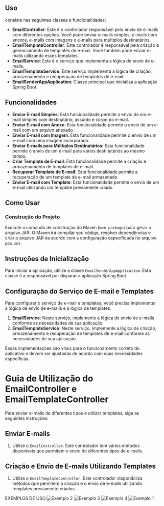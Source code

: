 ## Uso

 consiste nas seguintes classes e funcionalidades:

- **EmailController**: Este é o controlador responsável pelo envio de e-mails com diferentes opções. Você pode enviar e-mails simples, e-mails com anexos, e-mails com imagens e e-mails para múltiplos destinatários.
- **EmailTemplateController**: Este controlador é responsável pela criação e gerenciamento de templates de e-mail. Você também pode enviar e-mails utilizando esses templates.
- **EmailService**: Este é o serviço que implementa a lógica de envio de e-mails.
- **EmailTemplateService**: Este serviço implementa a lógica de criação, armazenamento e recuperação de templates de e-mail.
- **EmailSenderAppApplication**: Classe principal que inicializa a aplicação Spring Boot.

## Funcionalidades

- **Enviar E-mail Simples**: Esta funcionalidade permite o envio de um e-mail simples com destinatário, assunto e corpo do e-mail.
- **Enviar E-mail com Anexo**: Esta funcionalidade permite o envio de um e-mail com um arquivo anexado.
- **Enviar E-mail com Imagem**: Esta funcionalidade permite o envio de um e-mail com uma imagem incorporada.
- **Enviar E-mails para Múltiplos Destinatários**: Esta funcionalidade permite o envio de um e-mail para vários destinatários ao mesmo tempo.
- **Criar Template de E-mail**: Esta funcionalidade permite a criação e armazenamento de templates de e-mail.
- **Recuperar Template de E-mail**: Esta funcionalidade permite a recuperação de um template de e-mail armazenado.
- **Enviar E-mail com Template**: Esta funcionalidade permite o envio de um e-mail utilizando um template previamente criado.

## Como Usar

### Construção do Projeto

Execute o comando de construção do Maven (`mvn package`) para gerar o arquivo JAR. O Maven irá compilar seu código, resolver dependências e criar o arquivo JAR de acordo com a configuração especificada no arquivo `pom.xml`.

## Instruções de Inicialização

Para iniciar a aplicação, utilize a classe `EmailSenderAppApplication`. Esta classe é a responsável por disparar a aplicação Spring Boot.

## Configuração do Serviço de E-mail e Templates

Para configurar o serviço de e-mail e templates, você precisa implementar a lógica de envio de e-mails e a lógica de templates.

1. **EmailService**: Neste serviço, implemente a lógica de envio de e-mails conforme as necessidades de sua aplicação.
2. **EmailTemplateService**: Neste serviço, implemente a lógica de criação, armazenamento e recuperação de templates de e-mail conforme as necessidades de sua aplicação.

Essas implementações são vitais para o funcionamento correto do aplicativo e devem ser ajustadas de acordo com suas necessidades específicas.

# Guia de Utilização do EmailController e EmailTemplateController

Para enviar e-mails de diferentes tipos e utilizar templates, siga as seguintes instruções:

## Enviar E-mails

1. Utilize o `EmailController`. Este controlador tem vários métodos disponíveis que permitem o envio de diferentes tipos de e-mails.

## Criação e Envio de E-mails Utilizando Templates

1. Utilize o `EmailTemplateController`. Este controlador disponibiliza métodos que permitem a criação e o envio de e-mails utilizando templates previamente criados.

EXEMPLOS DE USO:![Exemplo 2](https://github.com/Componente-para-envio-de-emails/aplicacao/assets/94656946/2ca4199a-8811-40e6-a124-948ea3eb8384)
![Exemplo 3](https://github.com/Componente-para-envio-de-emails/aplicacao/assets/94656946/ddbb177b-fd7c-4f46-9fe6-112a69ecbfcf)
![Exemplo 4](https://github.com/Componente-para-envio-de-emails/aplicacao/assets/94656946/e94ca7f7-8936-4c00-a656-62a9fbbfc6fc)
![Exemplo 1](https://github.com/Componente-para-envio-de-emails/aplicacao/assets/94656946/2b41c1fa-d3c9-4550-9801-466009fe590b)
